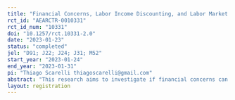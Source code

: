 ```yaml
---
title: "Financial Concerns, Labor Income Discounting, and Labor Market Decisions"
rct_id: "AEARCTR-0010331"
rct_id_num: "10331"
doi: "10.1257/rct.10331-2.0"
date: "2023-01-23"
status: "completed"
jel: "D91; J22; J24; J31; M52"
start_year: "2023-01-24"
end_year: "2023-01-31"
pi: "Thiago Scarelli thiagoscarelli@gmail.com"
abstract: "This research aims to investigate if financial concerns can affect the workers' choices when facing contracts that differ in the proposed delay between a task and its respective remuneration."
layout: registration
---
```


